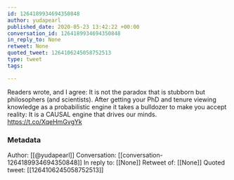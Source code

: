 ```yaml
---
id: 1264189934694350848
author: yudapearl
published_date: 2020-05-23 13:42:22 +00:00
conversation_id: 1264189934694350848
in_reply_to: None
retweet: None
quoted_tweet: 1264106245058752513
type: tweet
tags:

---
```


Readers wrote, and I agree: It is not the paradox that is stubborn but philosophers (and scientists). After getting your PhD and tenure viewing  knowledge as a probabilistic engine it takes a bulldozer to make you accept reality: It is a CAUSAL engine that drives our minds. https://t.co/XqeHmGvgYk

### Metadata

Author: [[@yudapearl]]
Conversation: [[conversation-1264189934694350848]]
In reply to: [[None]]
Retweet of: [[None]]
Quoted tweet: [[1264106245058752513]]
